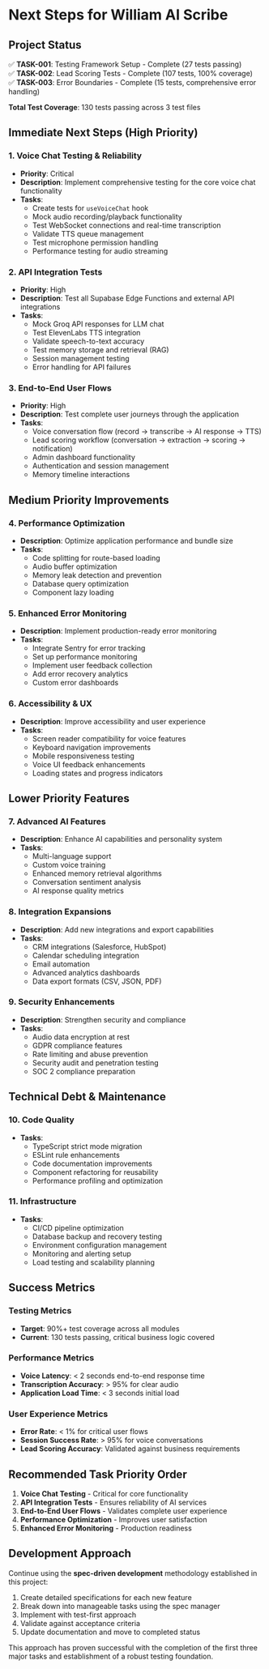 # Next Steps for William AI Scribe

## Project Status

✅ **TASK-001**: Testing Framework Setup - Complete (27 tests passing)  
✅ **TASK-002**: Lead Scoring Tests - Complete (107 tests, 100% coverage)  
✅ **TASK-003**: Error Boundaries - Complete (15 tests, comprehensive error handling)  

**Total Test Coverage**: 130 tests passing across 3 test files

## Immediate Next Steps (High Priority)

### 1. Voice Chat Testing & Reliability
- **Priority**: Critical
- **Description**: Implement comprehensive testing for the core voice chat functionality
- **Tasks**:
  - Create tests for `useVoiceChat` hook
  - Mock audio recording/playback functionality  
  - Test WebSocket connections and real-time transcription
  - Validate TTS queue management
  - Test microphone permission handling
  - Performance testing for audio streaming

### 2. API Integration Tests
- **Priority**: High
- **Description**: Test all Supabase Edge Functions and external API integrations
- **Tasks**:
  - Mock Groq API responses for LLM chat
  - Test ElevenLabs TTS integration
  - Validate speech-to-text accuracy
  - Test memory storage and retrieval (RAG)
  - Session management testing
  - Error handling for API failures

### 3. End-to-End User Flows
- **Priority**: High
- **Description**: Test complete user journeys through the application
- **Tasks**:
  - Voice conversation flow (record → transcribe → AI response → TTS)
  - Lead scoring workflow (conversation → extraction → scoring → notification)
  - Admin dashboard functionality
  - Authentication and session management
  - Memory timeline interactions

## Medium Priority Improvements

### 4. Performance Optimization
- **Description**: Optimize application performance and bundle size
- **Tasks**:
  - Code splitting for route-based loading
  - Audio buffer optimization
  - Memory leak detection and prevention  
  - Database query optimization
  - Component lazy loading

### 5. Enhanced Error Monitoring
- **Description**: Implement production-ready error monitoring
- **Tasks**:
  - Integrate Sentry for error tracking
  - Set up performance monitoring
  - Implement user feedback collection
  - Add error recovery analytics
  - Custom error dashboards

### 6. Accessibility & UX
- **Description**: Improve accessibility and user experience
- **Tasks**:
  - Screen reader compatibility for voice features
  - Keyboard navigation improvements
  - Mobile responsiveness testing
  - Voice UI feedback enhancements
  - Loading states and progress indicators

## Lower Priority Features

### 7. Advanced AI Features
- **Description**: Enhance AI capabilities and personality system
- **Tasks**:
  - Multi-language support
  - Custom voice training
  - Enhanced memory retrieval algorithms
  - Conversation sentiment analysis
  - AI response quality metrics

### 8. Integration Expansions  
- **Description**: Add new integrations and export capabilities
- **Tasks**:
  - CRM integrations (Salesforce, HubSpot)
  - Calendar scheduling integration
  - Email automation
  - Advanced analytics dashboards
  - Data export formats (CSV, JSON, PDF)

### 9. Security Enhancements
- **Description**: Strengthen security and compliance
- **Tasks**:
  - Audio data encryption at rest
  - GDPR compliance features
  - Rate limiting and abuse prevention
  - Security audit and penetration testing
  - SOC 2 compliance preparation

## Technical Debt & Maintenance

### 10. Code Quality
- **Tasks**:
  - TypeScript strict mode migration
  - ESLint rule enhancements
  - Code documentation improvements
  - Component refactoring for reusability
  - Performance profiling and optimization

### 11. Infrastructure
- **Tasks**:
  - CI/CD pipeline optimization
  - Database backup and recovery testing
  - Environment configuration management
  - Monitoring and alerting setup
  - Load testing and scalability planning

## Success Metrics

### Testing Metrics
- **Target**: 90%+ test coverage across all modules
- **Current**: 130 tests passing, critical business logic covered

### Performance Metrics
- **Voice Latency**: < 2 seconds end-to-end response time
- **Transcription Accuracy**: > 95% for clear audio
- **Application Load Time**: < 3 seconds initial load

### User Experience Metrics
- **Error Rate**: < 1% for critical user flows
- **Session Success Rate**: > 95% for voice conversations
- **Lead Scoring Accuracy**: Validated against business requirements

## Recommended Task Priority Order

1. **Voice Chat Testing** - Critical for core functionality
2. **API Integration Tests** - Ensures reliability of AI services  
3. **End-to-End User Flows** - Validates complete user experience
4. **Performance Optimization** - Improves user satisfaction
5. **Enhanced Error Monitoring** - Production readiness

## Development Approach

Continue using the **spec-driven development** methodology established in this project:

1. Create detailed specifications for each new feature
2. Break down into manageable tasks using the spec manager
3. Implement with test-first approach
4. Validate against acceptance criteria
5. Update documentation and move to completed status

This approach has proven successful with the completion of the first three major tasks and establishment of a robust testing foundation.